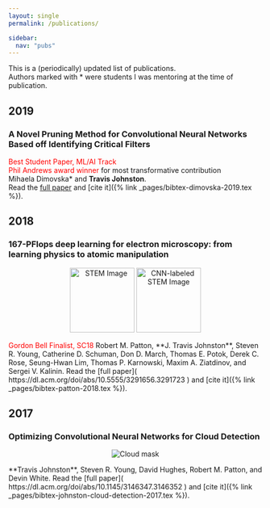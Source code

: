 ```yaml
---
layout: single
permalink: /publications/

sidebar:
  nav: "pubs"
---
```


This is a (periodically) updated list of publications.  
Authors marked with \* were students I was mentoring at the time of publication.


## 2019

### A Novel Pruning Method for Convolutional Neural Networks Based off Identifying Critical Filters
<span style="color:red"> Best Student Paper, ML/AI Track </span>  
<span style="color:red"> Phil Andrews award winner </span> for most transformative contribution  
Mihaela Dimovska\* and **Travis Johnston**.  
Read the [full paper]( https://dl.acm.org/doi/10.1145/3332186.3333057 ) and [cite it]({% link _pages/bibtex-dimovska-2019.tex %}).


## 2018

### 167-PFlops deep learning for electron microscopy: from learning physics to atomic manipulation
<p align="center">
<img src="{{ site.url }}{{ site.baseurl }}/assets/images/publications/frame-99-raw-2018.png" alt="STEM Image" height="128" width="128"> <img src="{{ site.url }}{{ site.baseurl }}/assets/images/publications/frame-99-cnn-labeled-2018.png" alt="CNN-labeled STEM Image" height="128" width="128">  
</p>
<span style="color:red"> Gordon Bell Finalist, SC18 </span>  
Robert M. Patton, **J. Travis Johnston**, Steven R. Young, Catherine D. Schuman, Don D. March, Thomas E. Potok, Derek C. Rose, Seung-Hwan Lim, Thomas P. Karnowski, Maxim A. Ziatdinov, and Sergei V. Kalinin.  
Read the [full paper]( https://dl.acm.org/doi/abs/10.5555/3291656.3291723 ) and [cite it]({% link _pages/bibtex-patton-2018.tex %}).




## 2017

### Optimizing Convolutional Neural Networks for Cloud Detection
<p align="center">
<img src="{{ site.url }}{{ site.baseurl }}/assets/images/publications/cloud-mask-2017.png" alt="Cloud mask">
</p>
**Travis Johnston**, Steven R. Young, David Hughes, Robert M. Patton, and Devin White.  
Read the [full paper]( https://dl.acm.org/doi/abs/10.1145/3146347.3146352 ) and [cite it]({% link _pages/bibtex-johnston-cloud-detection-2017.tex %}).
